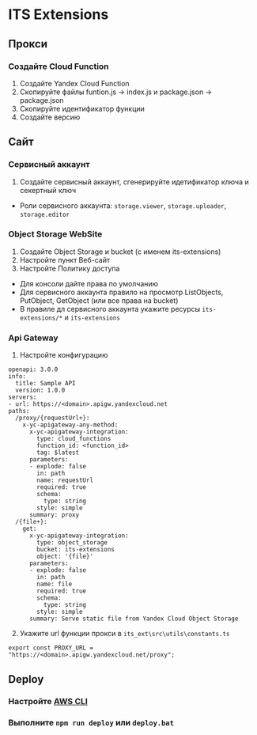 # ITS Extensions

## Прокси

### Создайте Cloud Function

1. Создайте Yandex Cloud Function
2. Скопируйте файлы funtion.js -> index.js и package.json -> package.json
3. Скопируйте идентификатор функции
4. Создайте версию


## Сайт

### Сервисный аккаунт

1. Создайте сервисный аккаунт, сгенерируйте идетификатор ключа и секертный ключ
 - Роли сервисного аккаунта: ```storage.viewer```, ```storage.uploader```, ```storage.editor```

### Object Storage WebSite

1. Создайте Object Storage и bucket (с именем its-extensions)
2. Настройте пункт Веб-сайт
3. Настройте Политику доступа
  - Для консоли дайте права по умолчанию
  - Для сервисного аккаунта правило на просмотр ListObjects, PutObject, GetObject (или все права на bucket)
  - В правиле дл сервисного аккаунта укажите ресурсы `its-extensions/*` и `its-extensions`

### Api Gateway

1. Настройте конфигурацию
```
openapi: 3.0.0
info:
  title: Sample API
  version: 1.0.0
servers:
- url: https://<domain>.apigw.yandexcloud.net
paths:
  /proxy/{requestUrl+}:
    x-yc-apigateway-any-method:
      x-yc-apigateway-integration:
        type: cloud_functions
        function_id: <function_id>
        tag: $latest
      parameters:
      - explode: false
        in: path
        name: requestUrl
        required: true
        schema:
          type: string
        style: simple
      summary: proxy
  /{file+}:
    get:
      x-yc-apigateway-integration:
        type: object_storage
        bucket: its-extensions
        object: '{file}'
      parameters:
      - explode: false
        in: path
        name: file
        required: true
        schema:
          type: string
        style: simple
      summary: Serve static file from Yandex Cloud Object Storage
```
2. Укажите url функции прокси в `its_ext\src\utils\constants.ts`
```
export const PROXY_URL = "https://<domain>.apigw.yandexcloud.net/proxy";
```

## Deploy

### Настройте [AWS CLI](https://cloud.yandex.ru/docs/storage/tools/aws-cli) 

### Выполните `npm run deploy` или `deploy.bat`